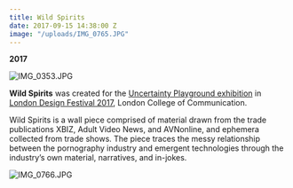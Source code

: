 ```yaml
---
title: Wild Spirits
date: 2017-09-15 14:38:00 Z
image: "/uploads/IMG_0765.JPG"
---
```


**2017**

![IMG_0353.JPG](/uploads/IMG_0353.JPG)

**Wild Spirits** was created for the [Uncertainty Playground exhibition](http://uncertaintyplayground.com/) in [London Design Festival 2017](http://www.londondesignfestival.com/), London College of Communication.

Wild Spirits is a wall piece comprised of material drawn from the trade publications XBIZ, Adult Video News, and AVNonline, and ephemera collected from trade shows. The piece traces the messy relationship between the pornography industry and emergent technologies through the industry’s own material, narratives, and in-jokes.

![IMG_0766.JPG](/uploads/IMG_0766.JPG)